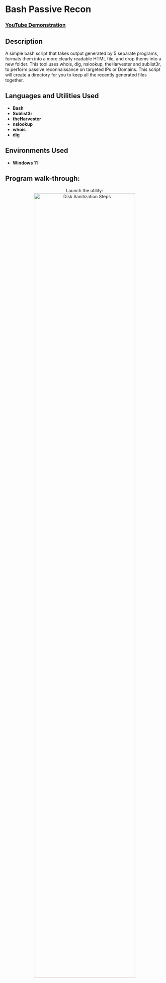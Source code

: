 <h1>Bash Passive Recon</h1>

 ### [YouTube Demonstration](https://youtu.be/7eJexJVCqJo)

<h2>Description</h2>
A simple bash script that takes output generated by 5 separate programs, formats them into a more clearly readable HTML file, and drop thems into a new folder.
This tool uses whois, dig, nslookup, theHarvester and sublist3r, to perform passive reconnaissance on targeted IPs or Domains. This script will create a 
directory for you to keep all the recently generated files together.
<br />


<h2>Languages and Utilities Used</h2>

- <b>Bash</b> 
- <b>Sublist3r</b>
- <b>theHarvester</b>
- <b>nslookup</b>
- <b>whois</b>
- <b>dig</b>

<h2>Environments Used </h2>

- <b>Windows 11</b>

<h2>Program walk-through:</h2>

<p align="center">
Launch the utility: <br/>
<img src="https://i.imgur.com/62TgaWL.png" height="80%" width="80%" alt="Disk Sanitization Steps"/>
<br />

</p>

<!--
 ```diff
- text in red
+ text in green
! text in orange
# text in gray
@@ text in purple (and bold)@@
```
--!>
